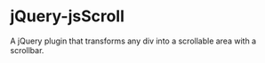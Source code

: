 # jQuery-jsScroll
A jQuery plugin that transforms any div into a scrollable area with a  scrollbar. 
